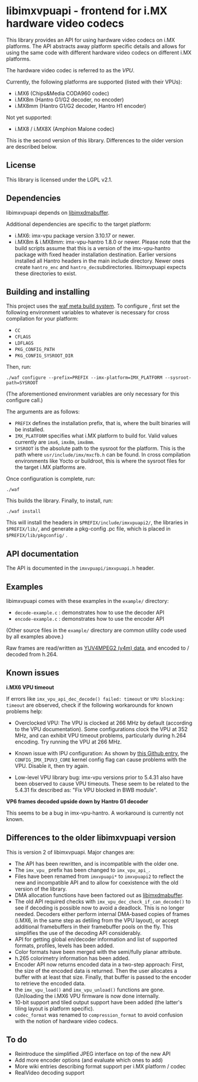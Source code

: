 libimxvpuapi - frontend for i.MX hardware video codecs
======================================================

This library provides an API for using hardware video codecs on i.MX platforms.
The API abstracts away platform specific details and allows for using the same
code with different hardware video codecs on different i.MX platforms.

The hardware video codec is referred to as the _VPU_.

Currently, the following platforms are supported (listed with their VPUs):

* i.MX6 (Chips&Media CODA960 codec)
* i.MX8m (Hantro G1/G2 decoder, no encoder)
* i.MX8mm (Hantro G1/G2 decoder, Hantro H1 encoder)

Not yet supported:

* i.MX8 / i.MX8X (Amphion Malone codec)

This is the second version of this library. Differences to the older version
are described below.


License
-------

This library is licensed under the LGPL v2.1.


Dependencies
------------

libimxvpuapi depends on [libimxdmabuffer](https://github.com/dv1/libimxdmabuffer).

Additional dependencies are specific to the target platform:

* i.MX6: imx-vpu package version 3.10.17 or newer.
* i.MX8m & i.MX8mm: imx-vpu-hantro 1.8.0 or newer.
  Please note that the build scripts assume that this is a version of the
  imx-vpu-hantro package with fixed header installation destination. Earlier
  versions installed all Hantro headers in the main include directory. Newer
  ones create `hantro_enc` and `hantro_dec`subdirectories. libimxvpuapi
  expects these directories to exist.


Building and installing
-----------------------

This project uses the [waf meta build system](https://code.google.com/p/waf/).
To configure , first set the following environment variables to whatever is
necessary for cross compilation for your platform:

* `CC`
* `CFLAGS`
* `LDFLAGS`
* `PKG_CONFIG_PATH`
* `PKG_CONFIG_SYSROOT_DIR`

Then, run:

    ./waf configure --prefix=PREFIX --imx-platform=IMX_PLATFORM --sysroot-path=SYSROOT

(The aforementioned environment variables are only necessary for this
configure call.)

The arguments are as follows:
* `PREFIX` defines the installation prefix, that is, where the built binaries
  will be installed.
* `IMX_PLATFORM` specifies what i.MX platform to build for. Valid values
  currently are `imx6`, `imx8m`, `imx8mm`.
* `SYSROOT` is the absolute path to the sysroot for the platform. This is the
  path where `usr/include/imx/mxcfb.h` can be found. In cross compilation
  environments like Yocto or buildroot, this is where the sysroot files for the
  target i.MX platforms are.


Once configuration is complete, run:

    ./waf

This builds the library.
Finally, to install, run:

    ./waf install

This will install the headers in `$PREFIX/include/imxvpuapi2/`, the libraries
in `$PREFIX/lib/`, and generate a pkg-config .pc file, which is placed in
`$PREFIX/lib/pkgconfig/` .


API documentation
-----------------

The API is documented in the `imxvpuapi/imxvpuapi.h` header.


Examples
--------

libimxvpuapi comes with these examples in the `example/` directory:

* `decode-example.c` : demonstrates how to use the decoder API
* `encode-example.c` : demonstrates how to use the encoder API

(Other source files in the `example/` directory are common utility code used
by all examples above.)

Raw frames are read/written as [YUV4MPEG2 (y4m) data](https://wiki.multimedia.cx/index.php/YUV4MPEG2),
and encoded to / decoded from h.264.


Known issues
------------

**i.MX6 VPU timeout**

If errors like `imx_vpu_api_dec_decode() failed: timeout` or `VPU blocking: timeout`
are observed, check if the following workarounds for known problems help:

* Overclocked VPU: The VPU is clocked at 266 MHz by default (according to the
  VPU documentation). Some configurations clock the VPU at 352 MHz, and can
  exhibit VPU timeout problems, particularly during h.264 encoding. Try running
  the VPU at 266 MHz.

* Known issue with IPU configuration: As shown by [this Github entry](https://github.com/Freescale/libimxvpuapi/issues/11),
  the `CONFIG_IMX_IPUV3_CORE` kernel config flag can cause problems with the
  VPU. Disable it, then try again.

* Low-level VPU library bug: imx-vpu versions prior to 5.4.31 also have been
  observed to cause VPU timeouts. These seem to be related to the 5.4.31 fix
  described as: "Fix VPU blocked in BWB module".

**VP6 frames decoded upside down by Hantro G1 decoder**

This seems to be a bug in imx-vpu-hantro. A workaround is currently not known.


Differences to the older libimxvpuapi version
---------------------------------------------

This is version 2 of libimxvpuapi. Major changes are:

* The API has been rewritten, and is incompatible with the older one.
* The `imx_vpu_` prefix has been changed to `imx_vpu_api_`.
* Files have been renamed from `imxvpuapi*` to `imxvpuapi2` to reflect the
  new and incompatible API and to allow for coexistence with the old version
  of the library.
* DMA allocation functions have been factored out as [libimxdmabuffer](https://github.com/dv1/libimxdmabuffer).
* The old API required checks with `imx_vpu_dec_check_if_can_decode()` to see
  if decoding is possible now to avoid a deadlock. This is no longer needed.
  Decoders either perform internal DMA-based copies of frames (i.MX6, in the
  same step as detiling from the VPU layout), or accept additional framebuffers
  in their framebuffer pools on the fly. This simplifies the use of the
  decoding API considerably.
* API for getting global en/decoder information and list of supported formats,
  profiles, levels has been added.
* Color formats have been merged with the semi/fully planar attribute.
* h.265 colorimetry information has been added.
* Encoder API now returns encoded data in a two-step approach: First, the size
  of the encoded data is returned. Then the user allocates a buffer with at
  least that size. Finally, that buffer is passed to the encoder to retrieve
  the encoded data.
* the `imx_vpu_load()` and `imx_vpu_unload()` functions are gone. (Un)loading
  the i.MX6 VPU firmware is now done internally.
* 10-bit support and tiled output support have been added (the latter's tiling
  layout is platform specific).
* `codec_format` was renamed to `compression_format` to avoid confusion with
  the notion of hardware video codecs.


To do
-----

* Reintroduce the simplified JPEG interface on top of the new API
* Add more encoder options (and evaluate which ones to add)
* More wiki entries describing format support per i.MX platform / codec
* RealVideo decoding support
